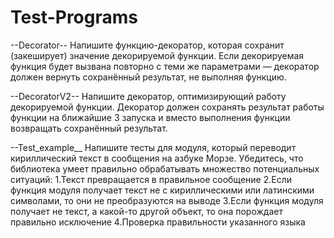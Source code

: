 # Test-Programs
--Decorator--
Напишите функцию-декоратор, которая сохранит (закеширует) значение декорируемой функции.
Если декорируемая функция будет вызвана повторно с теми же параметрами — декоратор должен вернуть сохранённый результат, не выполняя функцию.

--DecoratorV2--
Напишите декоратор, оптимизирующий работу декорируемой функции. 
Декоратор должен сохранять результат работы функции на ближайшие 3 запуска и вместо выполнения функции возвращать сохранённый результат.

--Test_example__ 
Напишите тесты для модуля, который переводит кириллический текст в сообщения на азбуке Морзе. Убедитесь, что библиотека умеет правильно обрабатывать множество потенциальных ситуаций:
1.Текст превращается в правильное сообщение
2.Если функция модуля получает текст не с кириллическими или латинскими символами, то они не преобразуются на выводе
3.Если функция модуля получает не текст, а какой-то другой объект, то она порождает правильно исключение
4.Проверка правильности указанного языка
